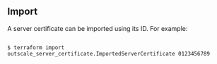 ## Import

A server certificate can be imported using its ID. For example:

```console

$ terraform import outscale_server_certificate.ImportedServerCertificate 0123456789

```